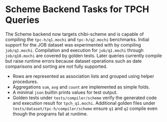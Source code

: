 # Scheme Backend Tasks for TPCH Queries

The Scheme backend now targets chibi-scheme and is capable of compiling the
`tpc-h/q1.mochi` and `tpc-h/q2.mochi` benchmarks. Initial support for the JOB dataset was
experimented with by compiling `job/q1.mochi`. Compilation and execution for
`job/q1.mochi` through `job/q10.mochi` are covered by golden tests. Later
queries currently compile but raise runtime errors because dataset operations
such as date comparisons and sorting are not fully supported.

- Rows are represented as association lists and grouped using helper
  procedures.
- Aggregations `sum`, `avg` and `count` are implemented as simple folds.
- A minimal `json` builtin prints values for test output.
- Golden tests under `tests/compiler/scheme` verify the generated code and
  execution result for `tpch_q1.mochi`. Additional golden files under
  `tests/dataset/tpc-h/compiler/scheme` ensure `q1` and `q2` compile even though
  the programs fail at runtime.
